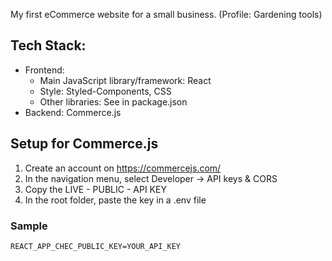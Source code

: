 My first eCommerce website for a small business. (Profile: Gardening tools)

## Tech Stack:
- Frontend:
  - Main JavaScript library/framework: React
  - Style: Styled-Components, CSS
  - Other libraries: See in package.json
- Backend: Commerce.js

## Setup for Commerce.js
1. Create an account on https://commercejs.com/
2. In the navigation menu, select Developer -> API keys & CORS
3. Copy the LIVE - PUBLIC - API KEY
4. In the root folder, paste the key in a .env file
### Sample
```
REACT_APP_CHEC_PUBLIC_KEY=YOUR_API_KEY
```
